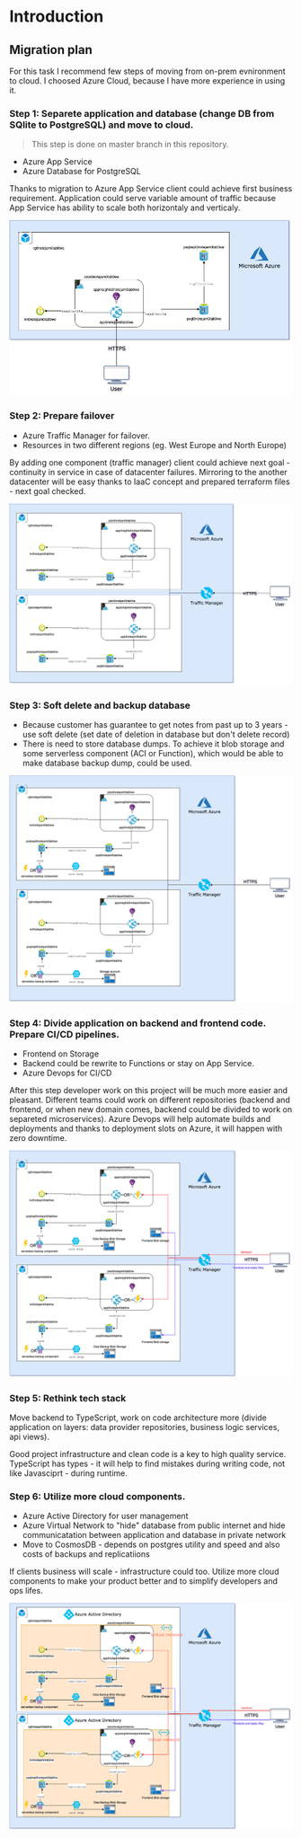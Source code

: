 # Introduction

## Migration plan
For this task I recommend few steps of moving from on-prem evnironment to cloud. I choosed Azure Cloud, because I have more experience in using it.

### Step 1: Separete application and database (change DB from SQlite to PostgreSQL) and move to cloud.

> This step is done on master branch in this repository.

- Azure App Service
- Azure Database for PostgreSQL

Thanks to migration to Azure App Service client could achieve first business requirement. Application could serve variable amount of traffic because App Service has ability to scale both horizontaly and verticaly.

![architecture](./images/Step1.png)
### Step 2: Prepare failover

- Azure Traffic Manager for failover.
- Resources in two different regions (eg. West Europe and North Europe)

By adding one component (traffic manager) client could achieve next goal - continuity in service in case of datacenter failures. Mirroring to the another datacenter will be easy thanks to IaaC concept and prepared terraform files - next goal checked.

![architecture](./images/Step2.png)

### Step 3: Soft delete and backup database

- Because customer has guarantee to get notes from past up to 3 years - use soft delete (set date of deletion in database but don't delete record)
- There is need to store database dumps. To achieve it blob storage and some serverless component (ACI or Function), which would be able to make database backup dump, could be used.

![architecture](./images/Step3.png)

### Step 4: Divide application on backend and frontend code. Prepare CI/CD pipelines.

- Frontend on Storage
- Backend could be rewrite to Functions or stay on App Service.
- Azure Devops for CI/CD

After this step developer work on this project will be much more easier and pleasant. Different teams could work on different repositories (backend and frontend, or when new domain comes, backend could be divided to work on separeted microservices). Azure Devops will help automate builds and deployments and thanks to deployment slots on Azure, it will happen with zero downtime.

![architecture](./images/Step4.png)

### Step 5: Rethink tech stack

Move backend to TypeScript, work on code architecture more (divide application on layers: data provider repositories, business logic services, api views).

Good project infrastructure and clean code is a key to high quality service. TypeScript has types - it will help to find mistakes during writing code, not like Javasciprt - during runtime.

### Step 6: Utilize more cloud components.

- Azure Active Directory for user management
- Azure Virtual Network to "hide" database from public internet and hide communicatation between application and database in private network
- Move to CosmosDB - depends on postgres utility and speed and also costs of backups and replicatiions

If clients business will scale - infrastructure could too. Utilize more cloud components to make your product better and to simplify developers and ops lifes.

![architecture](./images/Step6.png)
